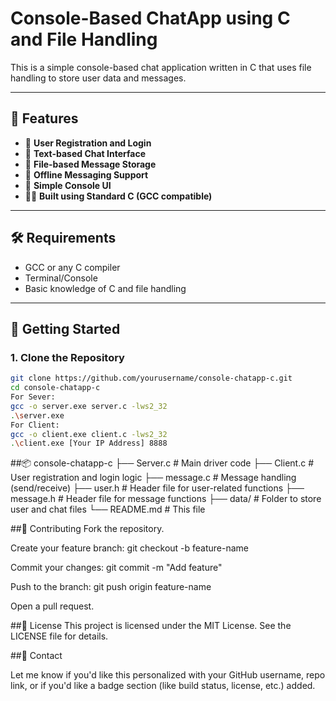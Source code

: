 # Console-Based ChatApp using C and File Handling

This is a simple console-based chat application written in C that uses file handling to store user data and messages.

---

## 🧩 Features

- 🔐 **User Registration and Login**
- 💬 **Text-based Chat Interface**
- 📁 **File-based Message Storage**
- 📜 **Offline Messaging Support**
- 🧵 **Simple Console UI**
- 🧑‍💻 **Built using Standard C (GCC compatible)**

---

## 🛠 Requirements

- GCC or any C compiler
- Terminal/Console
- Basic knowledge of C and file handling

---

## 🚀 Getting Started

### 1. Clone the Repository
```bash
git clone https://github.com/yourusername/console-chatapp-c.git
cd console-chatapp-c
For Sever:
gcc -o server.exe server.c -lws2_32
.\server.exe
For Client:
gcc -o client.exe client.c -lws2_32
.\client.exe [Your IP Address] 8888
```

##📦 console-chatapp-c
├── Server.c              # Main driver code
├── Client.c              # User registration and login logic
├── message.c           # Message handling (send/receive)
├── user.h              # Header file for user-related functions
├── message.h           # Header file for message functions
├── data/               # Folder to store user and chat files
└── README.md           # This file

##🤝 Contributing
Fork the repository.

Create your feature branch: git checkout -b feature-name

Commit your changes: git commit -m "Add feature"

Push to the branch: git push origin feature-name

Open a pull request.

##📄 License
This project is licensed under the MIT License. See the LICENSE file for details.


##📧 Contact

Let me know if you'd like this personalized with your GitHub username, repo link, or if you'd like a badge section (like build status, license, etc.) added.
